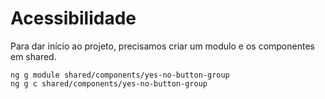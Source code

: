 # Acessibilidade

Para dar início ao projeto, precisamos criar um modulo e os componentes em shared.
```
ng g module shared/components/yes-no-button-group
ng g c shared/components/yes-no-button-group
```
